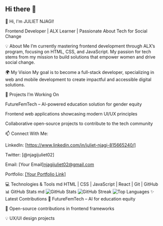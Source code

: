 ## Hi there 👋

<!--
**JulieDon511/juliedon511** is a ✨ _special_ ✨ repository because its `README.md` (this file) appears on your GitHub profile.


-->🚀 Hi, I'm JULIET NJAGI!
Frontend Developer | ALX Learner | Passionate About Tech for Social Change

💡 About Me I’m currently mastering frontend development through ALX’s program, focusing on HTML, CSS, and JavaScript. My passion for tech stems from my mission to build solutions that empower women and drive social change.

🌍 My Vision My goal is to become a full-stack developer, specializing in web and mobile development to create impactful and accessible digital solutions.

🔨 Projects I’m Working On

FutureFemTech – AI-powered education solution for gender equity

Frontend web applications showcasing modern UI/UX principles

Collaborative open-source projects to contribute to the tech community

📫 Connect With Me:

LinkedIn: [https://www.linkedin.com/in/juliet-njagi-815665240/]

Twitter: [@njagijuliet02]

Email: [Your Email]njagijuliet02@gmail.com

Portfolio: [[Your Portfolio Link]](https://bit.ly/4lqabfk)

💻 Technologies & Tools
md
HTML | CSS | JavaScript | React | Git | GitHub  
📊 GitHub Stats
md
![GitHub Stats](https://github-readme-stats.vercel.app/api?username=yourusername&show_icons=true&theme=radical)
![GitHub Streak](https://github-readme-streak-stats.herokuapp.com/?user=yourusername&theme=radical)
![Top Languages](https://github-readme-stats.vercel.app/api/top-langs/?username=yourusername&layout=compact&theme=radical)
✨ Latest Contributions
🚀 FutureFemTech – AI for education equity

🌟 Open-source contributions in frontend frameworks

💡 UX/UI design projects
